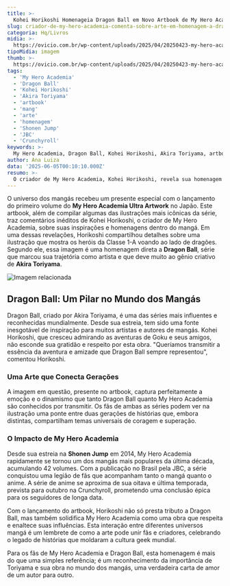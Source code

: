 ```yaml
---
title: >-
  Kohei Horikoshi Homenageia Dragon Ball em Novo Artbook de My Hero Academia
slug: criador-de-my-hero-academia-comenta-sobre-arte-em-homenagem-a-dragon-ball
categoria: Hq/Livros
midia: >-
  https://ovicio.com.br/wp-content/uploads/2025/04/20250423-my-hero-academia-ultra-artworks-capa-ovicio.webp
tipoMidia: imagem
thumb: >-
  https://ovicio.com.br/wp-content/uploads/2025/04/20250423-my-hero-academia-ultra-artworks-capa-ovicio.webp
tags:
  - 'My Hero Academia'
  - 'Dragon Ball'
  - 'Kohei Horikoshi'
  - 'Akira Toriyama'
  - 'artbook'
  - 'mang'
  - 'arte'
  - 'homenagem'
  - 'Shonen Jump'
  - 'JBC'
  - 'Crunchyroll'
keywords: >-
  My Hero Academia, Dragon Ball, Kohei Horikoshi, Akira Toriyama, artbook, mangá, arte, homenagem, Shonen Jump, JBC, Crunchyroll
author: Ana Luiza
data: '2025-06-05T00:10:10.000Z'
resumo: >-
  O criador de My Hero Academia, Kohei Horikoshi, revela sua homenagem a Dragon Ball em uma ilustração especial no recém-lançado artbook da série no Japão. Esta é uma celebração tanto de sua obra quanto do legado de Akira Toriyama.
---
```


O universo dos mangás recebeu um presente especial com o lançamento do primeiro volume do **My Hero Academia Ultra Artwork** no Japão. Este artbook, além de compilar algumas das ilustrações mais icônicas da série, traz comentários inéditos de Kohei Horikoshi, o criador de My Hero Academia, sobre suas inspirações e homenagens dentro do mangá. Em uma dessas revelações, Horikoshi compartilhou detalhes sobre uma ilustração que mostra os heróis da Classe 1-A voando ao lado de dragões. Segundo ele, essa imagem é uma homenagem direta a **Dragon Ball**, série que marcou sua trajetória como artista e que deve muito ao gênio criativo de **Akira Toriyama**.

![Imagem relacionada](https://i0.wp.com/ovicio.com.br/wp-content/uploads/2025/06/20250604-my-hero-academia-herois-e-dragoes-ovicio.webp?resize=730%2C570&ssl=1)

## Dragon Ball: Um Pilar no Mundo dos Mangás
Dragon Ball, criado por Akira Toriyama, é uma das séries mais influentes e reconhecidas mundialmente. Desde sua estreia, tem sido uma fonte inesgotável de inspiração para muitos artistas e autores de mangás. Kohei Horikoshi, que cresceu admirando as aventuras de Goku e seus amigos, não esconde sua gratidão e respeito por esta obra. "Queríamos transmitir a essência da aventura e amizade que Dragon Ball sempre representou", comentou Horikoshi. 

### Uma Arte que Conecta Gerações
A imagem em questão, presente no artbook, captura perfeitamente a emoção e o dinamismo que tanto Dragon Ball quanto My Hero Academia são conhecidos por transmitir. Os fãs de ambas as séries podem ver na ilustração uma ponte entre duas gerações de histórias que, embora distintas, compartilham temas universais de coragem e superação.

### O Impacto de My Hero Academia
Desde sua estreia na **Shonen Jump** em 2014, My Hero Academia rapidamente se tornou um dos mangás mais populares da última década, acumulando 42 volumes. Com a publicação no Brasil pela JBC, a série conquistou uma legião de fãs que acompanham tanto o mangá quanto o anime. A série de anime se aproxima de sua oitava e última temporada, prevista para outubro na Crunchyroll, prometendo uma conclusão épica para os seguidores de longa data.

Com o lançamento do artbook, Horikoshi não só presta tributo a Dragon Ball, mas também solidifica My Hero Academia como uma obra que respeita e enaltece suas influências. Esta interação entre diferentes universos mangá é um lembrete de como a arte pode unir fãs e criadores, celebrando o legado de histórias que moldaram a cultura geek mundial.

Para os fãs de My Hero Academia e Dragon Ball, esta homenagem é mais do que uma simples referência; é um reconhecimento da importância de Toriyama e sua obra no mundo dos mangás, uma verdadeira carta de amor de um autor para outro.